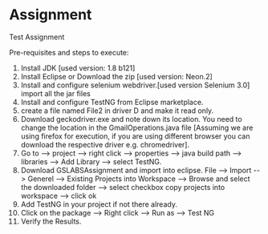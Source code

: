 # Assignment
Test Assignment

Pre-requisites and steps to execute:

1. Install JDK [used version: 1.8 b121]
2. Install Eclipse or Download the zip [used version: Neon.2] 
3. Install and configure selenium webdriver.[used version Selenium 3.0]
   import all the jar files
3. Install and configure TestNG from Eclipse marketplace.
4. create a file named File2 in driver D and make it read only.
5. Download geckodriver.exe and note down its location. You need to change the location in the GmailOperations.java file 
   [Assuming we are using firefox for execution, if you are using different browser you can download the respective driver e.g. chromedriver].
6. Go to --> project --> right click --> properties --> java build path --> libraries --> Add Library --> select TestNG.
7. Download GSLABSAssignment and import into eclipse.
   File --> Import --> Generel --> Existing Projects into Workspace --> Browse and select the downloaded folder --> select checkbox copy projects into workspace --> click ok
8. Add TestNG in your project if not there already.
9. Click on the package --> Right click --> Run as --> Test NG
10. Verify the Results.
